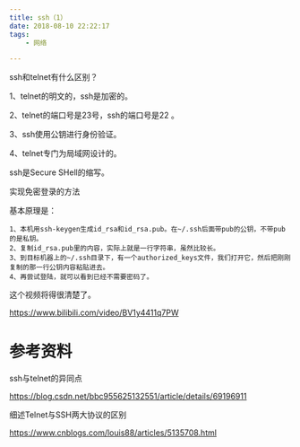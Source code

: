 ```yaml
---
title: ssh（1）
date: 2018-08-10 22:22:17
tags:
	- 网络

---
```




ssh和telnet有什么区别？

1、telnet的明文的，ssh是加密的。

2、telnet的端口号是23号，ssh的端口号是22 。

3、ssh使用公钥进行身份验证。

4、telnet专门为局域网设计的。



ssh是Secure SHell的缩写。



实现免密登录的方法

基本原理是：

```
1、本机用ssh-keygen生成id_rsa和id_rsa.pub。在~/.ssh后面带pub的公钥，不带pub的是私钥。
2、复制id_rsa.pub里的内容，实际上就是一行字符串，虽然比较长。
3、到目标机器上的~/.ssh目录下，有一个authorized_keys文件，我们打开它，然后把刚刚复制的那一行公钥内容粘贴进去。
4、再尝试登陆，就可以看到已经不需要密码了。
```

这个视频将得很清楚了。

https://www.bilibili.com/video/BV1y4411q7PW

# 参考资料

ssh与telnet的异同点

https://blog.csdn.net/bbc955625132551/article/details/69196911

细述Telnet与SSH两大协议的区别

https://www.cnblogs.com/louis88/articles/5135708.html
